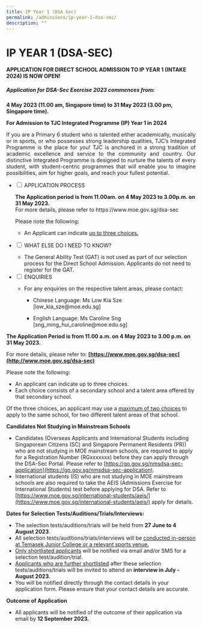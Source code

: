 ```yaml
---
title: IP Year 1 (DSA Sec)
permalink: /admissions/ip-year-1-dsa-sec/
description: ""
---
```

# IP YEAR 1 (DSA-SEC)

#### **APPLICATION FOR DIRECT SCHOOL ADMISSION TO IP YEAR 1 (INTAKE 2024) IS NOW OPEN!**

##### **Application for DSA-Sec Exercise 2023 commences from:**

**4 May 2023 (11.00 am, Singapore time) to&nbsp;31 May 2023 (3.00 pm, Singapore time).**

**For Admission to TJC Integrated Programme (IP) Year 1 in 2024**

<p style="text-align: justify;">If you are a Primary 6 student who is talented either academically, musically or in sports, or who possesses strong leadership qualities, TJC’s Integrated Programme is the place for you! TJC is anchored in a strong tradition of academic excellence and service to the community and country. Our distinctive Integrated Programme is designed to nurture the talents of every student, with student-centric programmes that will enable you to imagine possibilities, aim for higher goals, and reach your fullest potential.</p>

<ul class="jekyllcodex_accordion">
<li>
<input id="accordion1" type="checkbox">
<label for="accordion1">APPLICATION PROCESS</label>
<div>
	<p><b> The Application period is from 11.00am. on 4 May 2023 to 3.00p.m. on 31 May 2023.</b><br>
 For more details, please refer to https://www.moe.gov.sg/dsa-sec
		
Please note the following:
	</p><ul><li> An Applicant can indicate <u>up to three choices.</u></li></ul><p></p>
	</div>
	</li>
	<li>
<input id="accordion2" type="checkbox">
<label for="accordion2">WHAT ELSE DO I NEED TO KNOW?</label>
<div>
	<ul><li>The General Ability Test (GAT) is not used as part of our selection process for the Direct School Admission. Applicants do not need to register for the GAT.</li></ul>
</div>
	</li>
	<li>
<input id="accordion3" type="checkbox">
<label for="accordion3">ENQUIRIES</label>
<div>
	<ul><li> For any enquiries on the respective talent areas, please contact:</li>
		<ul><li>Chinese Language: Ms Low Kia Sze<br> [low_kia_sze@moe.edu.sg]</li></ul>
		<ul><li>English Language: Ms Caroline Sng<br> [sng_ming_hui_caroline@moe.edu.sg] </li></ul>
	</ul>
		</div>
	</li>
	</ul>
	
**The Application Period is from 11.00 a.m. on 4 May 2023 to 3.00 p.m. on 31 May 2023.**

For more details, please refer to: **[https://www.moe.gov.sg/dsa-sec](http://www.moe.gov.sg/dsa-sec)**

Please note the following:

* An applicant can indicate up to three choices.
* Each choice consists of a secondary school and a talent area offered by that secondary school.

Of the three choices, an applicant may use a <u>maximum of two choices</u> to apply to the same school, for two different talent areas of that school.

**Candidates Not Studying in Mainstream Schools**

* Candidates (Overseas Applicants and International Students including Singaporean Citizens (SC) and Singapore Permanent Residents (PR)) who are not studying in MOE mainstream schools, are required to apply for a Registration Number (RGxxxxxxx) before they can apply through the DSA-Sec Portal. Please refer to [https://go.gov.sg/nmsdsa-sec-application](https://go.gov.sg/nmsdsa-sec-application).
* International students (IS) who are not studying in MOE mainstream schools are also required to take the AEIS (Admissions Exercise for International Students) test before applying for DSA. Refer to [https://www.moe.gov.sg/international-students/aeis/](https://www.moe.gov.sg/international-students/aeis/) apply for details.

**Dates for Selection Tests/Auditions/Trials/Interviews:**

* The selection tests/auditions/trials will be held from **27 June to 4 August 2023**.
* All selection tests/auditions/trials/interviews will be <u>conducted in-person at Temasek Junior College or a relevant sports venue.</u>
* <u>Only shortlisted applicants</u> will be notified via email and/or SMS for a selection test/audition/trial.
* <u>Applicants who are further shortlisted</u> after these selection tests/auditions/trials will be invited to attend an **interview in July - August 2023.**
* You will be notified directly through the contact details in your application form. Please ensure that your contact details are accurate.

**Outcome of Application**

* All applicants will be notified of the outcome of their application via email by **12 September 2023.**